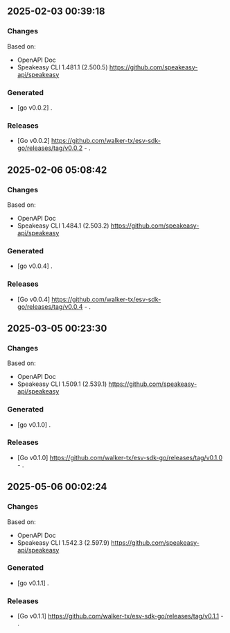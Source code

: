 

## 2025-02-03 00:39:18
### Changes
Based on:
- OpenAPI Doc  
- Speakeasy CLI 1.481.1 (2.500.5) https://github.com/speakeasy-api/speakeasy
### Generated
- [go v0.0.2] .
### Releases
- [Go v0.0.2] https://github.com/walker-tx/esv-sdk-go/releases/tag/v0.0.2 - .

## 2025-02-06 05:08:42
### Changes
Based on:
- OpenAPI Doc  
- Speakeasy CLI 1.484.1 (2.503.2) https://github.com/speakeasy-api/speakeasy
### Generated
- [go v0.0.4] .
### Releases
- [Go v0.0.4] https://github.com/walker-tx/esv-sdk-go/releases/tag/v0.0.4 - .

## 2025-03-05 00:23:30
### Changes
Based on:
- OpenAPI Doc  
- Speakeasy CLI 1.509.1 (2.539.1) https://github.com/speakeasy-api/speakeasy
### Generated
- [go v0.1.0] .
### Releases
- [Go v0.1.0] https://github.com/walker-tx/esv-sdk-go/releases/tag/v0.1.0 - .

## 2025-05-06 00:02:24
### Changes
Based on:
- OpenAPI Doc  
- Speakeasy CLI 1.542.3 (2.597.9) https://github.com/speakeasy-api/speakeasy
### Generated
- [go v0.1.1] .
### Releases
- [Go v0.1.1] https://github.com/walker-tx/esv-sdk-go/releases/tag/v0.1.1 - .